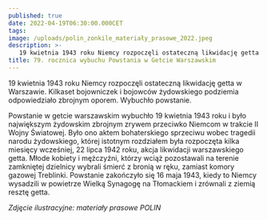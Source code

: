 ```yaml
---
published: true
date: 2022-04-19T06:30:00.000CET
tags:
image: /uploads/polin_zonkile_materiały_prasowe_2022.jpeg
description: >-
   19 kwietnia 1943 roku Niemcy rozpoczęli ostateczną likwidację getta w Warszawie. Kilkaset bojowniczek i bojowców żydowskiego podziemia odpowiedziało zbrojnym oporem. Wybuchło powstanie.
title: 79. rocznica wybuchu Powstania w Getcie Warszawskim
---
```


19 kwietnia 1943 roku Niemcy rozpoczęli ostateczną likwidację getta w Warszawie. Kilkaset bojowniczek i bojowców żydowskiego podziemia odpowiedziało zbrojnym oporem. Wybuchło powstanie.

Powstanie w getcie warszawskim wybuchło 19 kwietnia 1943 roku i było największym żydowskim zbrojnym zrywem przeciwko Niemcom w trakcie II Wojny Światowej. Było ono aktem bohaterskiego sprzeciwu wobec tragedii narodu żydowskiego, której istotnym rozdziałem była rozpoczęta kilka miesięcy wcześniej, 22 lipca 1942 roku, akcja likwidacji warszawskiego getta. Młode kobiety i mężczyźni, którzy wciąż pozostawali na terenie zamkniętej dzielnicy wybrali śmierć z bronią w ręku, zamiast komory gazowej Treblinki. Powstanie zakończyło się 16 maja 1943, kiedy to Niemcy wysadzili w powietrze Wielką Synagogę na Tłomackiem i zrównali z ziemią resztę getta.

*Zdjęcie ilustracyjne: materiały prasowe POLIN*